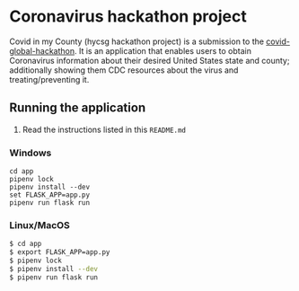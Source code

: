 # Coronavirus hackathon project

Covid in my County (hycsg hackathon project) is a submission to the [covid-global-hackathon](https://covid-global-hackathon.devpost.com). It is an application that enables users to obtain Coronavirus information about their desired United States state and county; additionally showing them CDC resources about the virus and treating/preventing it.

## Running the application

1. Read the instructions listed in this `README.md`

### Windows
```
cd app
pipenv lock
pipenv install --dev
set FLASK_APP=app.py
pipenv run flask run
```

### Linux/MacOS
```sh
$ cd app
$ export FLASK_APP=app.py
$ pipenv lock
$ pipenv install --dev
$ pipenv run flask run
```
